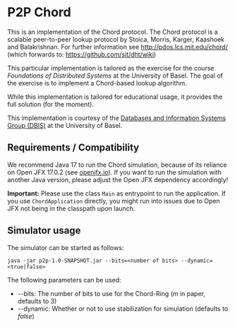 # P2P Chord

This is an implementation of the Chord protocol. The Chord protocol is a scalable peer-to-peer lookup protocol by Stoica, Morris, Karger, Kaashoek and Balakrishnan.
For further information see http://pdos.lcs.mit.edu/chord/ (which forwards to: https://github.com/sit/dht/wiki)

This particular implementation is tailored as the exercise for the course _Foundations of Distributed Systems_ at the University of Basel.
The goal of the exercise is to implement a Chord-based lookup algorithm.

While this implementation is tailored for educational usage, it provides the full solution (for the moment).

This implementation is courtesy of the [Databases and Information Systems Group (DBIS)](https://dbis.dmi.unibas.ch ) at the University of Basel. 


## Requirements / Compatibility
We recommend Java 17 to run the Chord simulation, because of its reliance on Open JFX 17.0.2 (see [openjfx.io](https://openjfx.io/openjfx-docs/#introduction)). If you want to run the simulation with another Java version, please adjust the Open JFX dependency accordingly!

**Important:** Please use the class `Main` as entrypoint to run the application. If you use `ChordApplication` directly, you might run into issues due to Open JFX not being in the classpath upon launch.

## Simulator usage

The simulator can be started as follows:

`java -jar p2p-1.0-SNAPSHOT.jar --bits=<number of bits> --dynamic=<true|false>`

The following parameters can be used:

* --bits: The number of bits to use for the Chord-Ring (*m* in paper, defaults to 3)
* --dynamic: Whether or not to use stabilization for simulation (defaults to *false*)